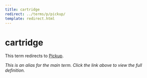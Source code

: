 ```yaml
---
title: cartridge
redirect: ../terms/p/pickup/
template: redirect.html
---
```


# cartridge

This term redirects to [Pickup](../terms/p/pickup/).

*This is an alias for the main term. Click the link above to view the full definition.*

